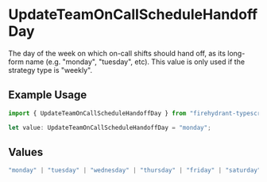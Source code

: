 # UpdateTeamOnCallScheduleHandoffDay

The day of the week on which on-call shifts should hand off, as its long-form name (e.g. "monday", "tuesday", etc). This value is only used if the strategy type is "weekly".

## Example Usage

```typescript
import { UpdateTeamOnCallScheduleHandoffDay } from "firehydrant-typescript-sdk/models/components";

let value: UpdateTeamOnCallScheduleHandoffDay = "monday";
```

## Values

```typescript
"monday" | "tuesday" | "wednesday" | "thursday" | "friday" | "saturday" | "sunday"
```